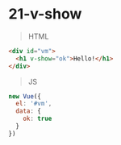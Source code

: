 # 21-v-show

>HTML
```html
<div id="vm">
  <h1 v-show="ok">Hello!</h1>
</div>
```

>JS
```javascript
new Vue({
  el: '#vm',
  data: {
    ok: true
  }
})
```